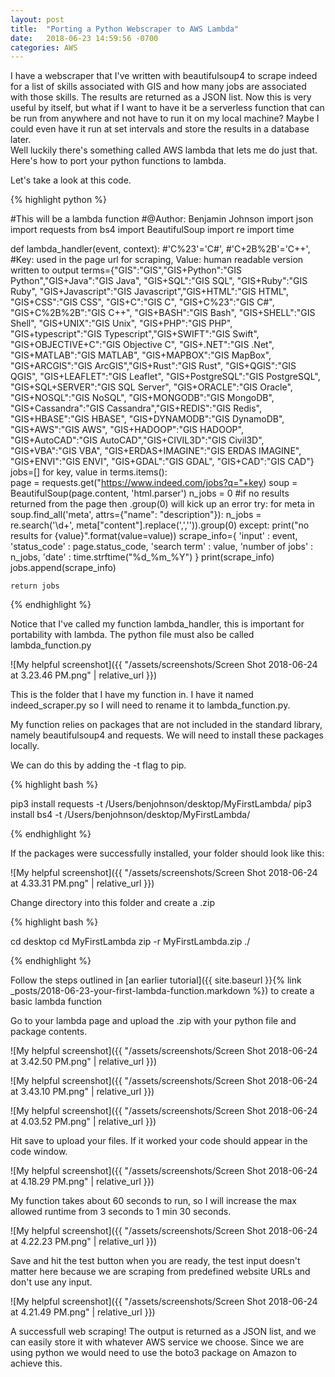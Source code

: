 ```yaml
---
layout: post
title:  "Porting a Python Webscraper to AWS Lambda"
date:   2018-06-23 14:59:56 -0700
categories: AWS
---
```


I have a webscraper that I've written with beautifulsoup4 to scrape indeed for a list of skills associated with GIS and how many jobs are associated with those skills. The results are returned as a JSON list.
Now this is very useful by itself, but what if I want to have it be a serverless function that can be run from anywhere and not have to run it on my local machine? Maybe I could even have it run at set intervals and store the results in a database later.  
Well luckily there's something called AWS lambda that lets me do just that. Here's how to port your python functions to lambda. 

Let's take a look at this code.

{% highlight python %}

#This will be a lambda function
#@Author: Benjamin Johnson
import json
import requests
from bs4 import BeautifulSoup
import re
import time

def lambda_handler(event, context):
    #'C%23'='C#', #'C+2B%2B'='C++',
    #Key: used in the page url for scraping,  Value: human readable version written to output
    terms={"GIS":"GIS","GIS+Python":"GIS Python","GIS+Java":"GIS Java", "GIS+SQL":"GIS SQL", 
        "GIS+Ruby":"GIS Ruby", "GIS+Javascript":"GIS Javascript","GIS+HTML":"GIS HTML",
        "GIS+CSS":"GIS CSS", "GIS+C":"GIS C", "GIS+C%23":"GIS C#", "GIS+C%2B%2B":"GIS C++",
        "GIS+BASH":"GIS Bash", "GIS+SHELL":"GIS Shell", "GIS+UNIX":"GIS Unix",
        "GIS+PHP":"GIS PHP", "GIS+typescript":"GIS Typescript","GIS+SWIFT":"GIS Swift",
        "GIS+OBJECTIVE+C":"GIS Objective C", "GIS+.NET":"GIS .Net", "GIS+MATLAB":"GIS MATLAB",
        "GIS+MAPBOX":"GIS MapBox", "GIS+ARCGIS":"GIS ArcGIS","GIS+Rust":"GIS Rust",
        "GIS+QGIS":"GIS QGIS", "GIS+LEAFLET":"GIS Leaflet", "GIS+PostgreSQL":"GIS PostgreSQL", 
        "GIS+SQL+SERVER":"GIS SQL Server", "GIS+ORACLE":"GIS Oracle", "GIS+NOSQL":"GIS NoSQL",
        "GIS+MONGODB":"GIS MongoDB", "GIS+Cassandra":"GIS Cassandra","GIS+REDIS":"GIS Redis",
        "GIS+HBASE":"GIS HBASE", "GIS+DYNAMODB":"GIS DynamoDB", "GIS+AWS":"GIS AWS",
        "GIS+HADOOP":"GIS HADOOP", "GIS+AutoCAD":"GIS AutoCAD","GIS+CIVIL3D":"GIS Civil3D",
        "GIS+VBA":"GIS VBA", "GIS+ERDAS+IMAGINE":"GIS ERDAS IMAGINE", "GIS+ENVI":"GIS ENVI",
        "GIS+GDAL":"GIS GDAL", "GIS+CAD":"GIS CAD"}
    jobs=[]
    for key, value in terms.items():  
        page = requests.get("https://www.indeed.com/jobs?q="+key) 
        soup = BeautifulSoup(page.content, 'html.parser')
        n_jobs = 0
        #if no results returned from the page then .group(0) will kick up an error
        try:
            for meta in soup.find_all('meta', attrs={"name": "description"}):
                n_jobs = re.search('\d+', meta["content"].replace(',','')).group(0)
        except: 
            print("no results for {value}".format(value=value))
        scrape_info={
        'input' : event,
        'status_code' : page.status_code,
        'search term' : value,
        'number of jobs' : n_jobs,
        'date' : time.strftime("%d_%m_%Y")
        }
        print(scrape_info)
        jobs.append(scrape_info)

    return jobs
    
{% endhighlight %}

Notice that I've called my function lambda_handler, this is important for portability with lambda. The python file must also be called lambda_function.py

![My helpful screenshot]({{ "/assets/screenshots/Screen Shot 2018-06-24 at 3.23.46 PM.png" | relative_url }})

This is the folder that I have my function in. I have it named indeed_scraper.py so I will need to rename it to lambda_function.py.

My function relies on packages that are not included in the standard library, namely beautifulsoup4 and requests. We will need to install these packages locally.

We can do this by adding the -t flag to pip. 

{% highlight bash %}

pip3 install requests -t /Users/benjohnson/desktop/MyFirstLambda/
pip3 install bs4 -t /Users/benjohnson/desktop/MyFirstLambda/

{% endhighlight %}

If the packages were successfully installed, your folder should look like this:

![My helpful screenshot]({{ "/assets/screenshots/Screen Shot 2018-06-24 at 4.33.31 PM.png" | relative_url }})

Change directory into this folder and create a .zip

{% highlight bash %}

cd desktop
cd MyFirstLambda
zip -r MyFirstLambda.zip ./

{% endhighlight %}

Follow the steps outlined in [an earlier tutorial]({{ site.baseurl }}{% link _posts/2018-06-23-your-first-lambda-function.markdown %})
 to create a basic lambda function

Go to your lambda page and upload the .zip with your python file and package contents.

![My helpful screenshot]({{ "/assets/screenshots/Screen Shot 2018-06-24 at 3.42.50 PM.png" | relative_url }})

![My helpful screenshot]({{ "/assets/screenshots/Screen Shot 2018-06-24 at 3.43.10 PM.png" | relative_url }})

![My helpful screenshot]({{ "/assets/screenshots/Screen Shot 2018-06-24 at 4.03.52 PM.png" | relative_url }})

Hit save to upload your files. 
If it worked your code should appear in the code window. 

![My helpful screenshot]({{ "/assets/screenshots/Screen Shot 2018-06-24 at 4.18.29 PM.png" | relative_url }})


My function takes about 60 seconds to run, so I will increase the max allowed runtime from 3 seconds to 1 min 30 seconds. 

![My helpful screenshot]({{ "/assets/screenshots/Screen Shot 2018-06-24 at 4.22.23 PM.png" | relative_url }})

Save and hit the test button when you are ready, the test input doesn't matter here because we are scraping from predefined website URLs and don't use any input. 

![My helpful screenshot]({{ "/assets/screenshots/Screen Shot 2018-06-24 at 4.21.49 PM.png" | relative_url }})

A successfull web scraping! The output is returned as a JSON list, and we can easily store it with whatever AWS service we choose. Since we are using python we would need to use the boto3 package on Amazon to achieve this.


[jekyll-docs]: https://jekyllrb.com/docs/home
[jekyll-gh]:   https://github.com/jekyll/jekyll
[jekyll-talk]: https://talk.jekyllrb.com/
